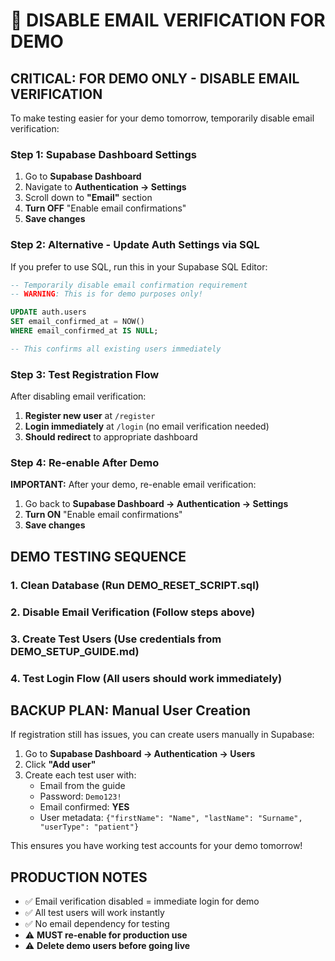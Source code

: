 # 🔧 DISABLE EMAIL VERIFICATION FOR DEMO

## **CRITICAL: FOR DEMO ONLY - DISABLE EMAIL VERIFICATION**

To make testing easier for your demo tomorrow, temporarily disable email verification:

### **Step 1: Supabase Dashboard Settings**

1. Go to **Supabase Dashboard**
2. Navigate to **Authentication → Settings**
3. Scroll down to **"Email"** section
4. **Turn OFF** "Enable email confirmations"
5. **Save changes**

### **Step 2: Alternative - Update Auth Settings via SQL**

If you prefer to use SQL, run this in your Supabase SQL Editor:

```sql
-- Temporarily disable email confirmation requirement
-- WARNING: This is for demo purposes only!

UPDATE auth.users 
SET email_confirmed_at = NOW() 
WHERE email_confirmed_at IS NULL;

-- This confirms all existing users immediately
```

### **Step 3: Test Registration Flow**

After disabling email verification:

1. **Register new user** at `/register`
2. **Login immediately** at `/login` (no email verification needed)
3. **Should redirect** to appropriate dashboard

### **Step 4: Re-enable After Demo**

**IMPORTANT:** After your demo, re-enable email verification:

1. Go back to **Supabase Dashboard → Authentication → Settings**
2. **Turn ON** "Enable email confirmations"
3. **Save changes**

## **DEMO TESTING SEQUENCE**

### **1. Clean Database** (Run DEMO_RESET_SCRIPT.sql)
### **2. Disable Email Verification** (Follow steps above)
### **3. Create Test Users** (Use credentials from DEMO_SETUP_GUIDE.md)
### **4. Test Login Flow** (All users should work immediately)

## **BACKUP PLAN: Manual User Creation**

If registration still has issues, you can create users manually in Supabase:

1. Go to **Supabase Dashboard → Authentication → Users**
2. Click **"Add user"**
3. Create each test user with:
   - Email from the guide
   - Password: `Demo123!`
   - Email confirmed: **YES**
   - User metadata: `{"firstName": "Name", "lastName": "Surname", "userType": "patient"}`

This ensures you have working test accounts for your demo tomorrow!

## **PRODUCTION NOTES**

- ✅ Email verification disabled = immediate login for demo
- ✅ All test users will work instantly
- ✅ No email dependency for testing
- ⚠️ **MUST re-enable for production use**
- ⚠️ **Delete demo users before going live**